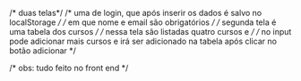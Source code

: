 /* duas telas*/
/* uma de login, que após inserir os dados é salvo no localStorage */
/* em que nome e email são obrigatórios */
/* segunda tela é uma tabela dos cursos */
/* nessa tela são listadas quatro cursos e */ 
/* no input pode adicionar mais cursos e irá ser adicionado na tabela após clicar no botão adicionar */

/* obs: tudo feito no front end */
